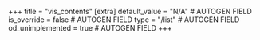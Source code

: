 +++
title = "vis_contents"
[extra]
default_value = "N/A" # AUTOGEN FIELD
is_override = false # AUTOGEN FIELD
type = "/list" # AUTOGEN FIELD
od_unimplemented = true # AUTOGEN FIELD
+++